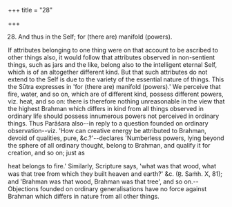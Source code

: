 +++
title = "28"

+++


28. And thus in the Self; for (there are) manifold (powers).

If attributes belonging to one thing were on that account to be ascribed to other things also, it would follow that attributes observed in non-sentient things, such as jars and the like, belong also to the intelligent eternal Self, which is of an altogether different kind. But that such attributes do not extend to the Self is due to the variety of the essential nature of things. This the Sūtra expresses in 'for (there are) manifold (powers).' We perceive that fire, water, and so on, which are of different kind, possess different powers, viz. heat, and so on: there is therefore nothing unreasonable in the view that the highest Brahman which differs in kind from all things observed in ordinary life should possess innumerous powers not perceived in ordinary things. Thus Parāśara also--in reply to a question founded on ordinary observation--viz. 'How can creative energy be attributed to Brahman, devoid of qualities, pure, &c.?'--declares 'Numberless powers, lying beyond the sphere of all ordinary thought, belong to Brahman, and qualify it for creation, and so on; just as

heat belongs to fire.' Similarly, Scripture says, 'what was that wood, what was that tree from which they built heaven and earth?' &c. (R̥. Saṁh. X, 81); and 'Brahman was that wood, Brahman was that tree', and so on.--Objections founded on ordinary generalisations have no force against Brahman which differs in nature from all other things.


